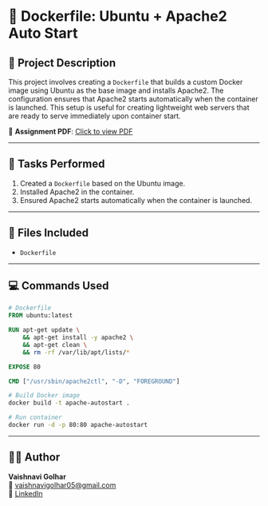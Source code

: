 # 📘 Dockerfile: Ubuntu + Apache2 Auto Start

## 📝 Project Description

This project involves creating a `Dockerfile` that builds a custom Docker image using Ubuntu as the base image and installs Apache2. The configuration ensures that Apache2 starts automatically when the container is launched. This setup is useful for creating lightweight web servers that are ready to serve immediately upon container start.

📄 **Assignment PDF**: [Click to view PDF](https://github.com/Vaishnavi-Golhar/DevOps-Projects/blob/main/dockerfile-ubuntu-apache-autostart/dockerfile-ubuntu-apache-autostart.pdf)

---

## 🤪 Tasks Performed

1. Created a `Dockerfile` based on the Ubuntu image.
2. Installed Apache2 in the container.
3. Ensured Apache2 starts automatically when the container is launched.

---

## 📂 Files Included

- `Dockerfile`

---

## 💻 Commands Used

```dockerfile
# Dockerfile
FROM ubuntu:latest

RUN apt-get update \
    && apt-get install -y apache2 \
    && apt-get clean \
    && rm -rf /var/lib/apt/lists/*

EXPOSE 80

CMD ["/usr/sbin/apache2ctl", "-D", "FOREGROUND"]
```

```bash
# Build Docker image
docker build -t apache-autostart .

# Run container
docker run -d -p 80:80 apache-autostart
```

---

## 👩‍💼 Author

**Vaishnavi Golhar**  
📧 vaishnavigolhar05@gmail.com  
🔗 [LinkedIn](https://www.linkedin.com/in/vaishnavigolhar/)


